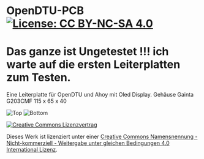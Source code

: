 # OpenDTU-PCB  [![License: CC BY-NC-SA 4.0](https://img.shields.io/badge/License-CC%20BY--NC--SA%204.0-lightgrey.svg)](https://creativecommons.org/licenses/by-nc-sa/4.0/)    
# Das ganze ist Ungetestet !!! ich warte auf die ersten Leiterplatten zum Testen.
   
Eine Leiterplatte für OpenDTU und Ahoy mit Oled Display.
Gehäuse Gainta G203CMF 115 x 65 x 40

![Top](https://raw.githubusercontent.com/turrican944/OpenDTU-PCB/main/bilder/Top.png)
![Bottom](https://raw.githubusercontent.com/turrican944/OpenDTU-PCB/main/bilder/bottom.png)


[![Creative Commons Lizenzvertrag](https://i.creativecommons.org/l/by-nc-sa/4.0/88x31.png)](http://creativecommons.org/licenses/by-nc-sa/4.0/)

Dieses Werk ist lizenziert unter einer [Creative Commons Namensnennung - Nicht-kommerziell - Weitergabe unter gleichen Bedingungen 4.0 International Lizenz](http://creativecommons.org/licenses/by-nc-sa/4.0/).

